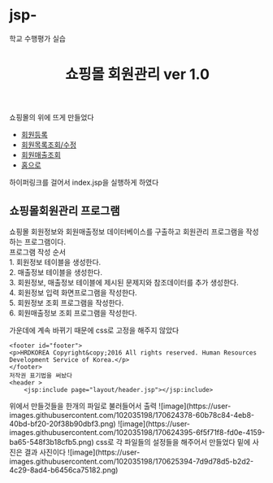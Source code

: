# jsp-
학교 수행평가 실습

<header id="header">
	<h1>쇼핑몰 회원관리 ver 1.0</h1>
</header>
쇼핑몰의 위에 뜨게 만들었다
<nav id="nav">
	<ul>
		<li><a href="#">회원등록</a></li>
		<li><a href="#">회원목록조회/수정</a></li>
		<li><a href="#">회원매출조회</a></li>
		<li><a href="index.jsp">홈으로</a></li>
	</ul>
	</nav>
  하이퍼링크를 걸어서 index.jsp을 실행하게 하였다
  
 <section class="section">
	<h2>쇼핑몰회원관리 프로그램</h2>
	<p>
	쇼핑몰 회원정보와 회원매출정보 데이터베이스를 구출하고 회원관리 프로그램을 작성하는 프로그램이다.<Br>
	프로그램 작성 순서<Br>
	1. 회원정보 테이블을 생성한다.<Br>
	2. 매출정보 테이블을 생성한다.<Br>
	3. 회원정보, 매출정보 테이블에 제시된 문제지와 참조데이터를 추가 생성한다.<Br>
	4. 회원정보 입력 화면프로그램을 작성한다.<Br>
	5. 회원정보 조회 프로그램을 작성한다.<Br>
	6. 회원매출정보 조회 프로그램을 작성한다.<Br>
	</p>	
	</section>
   가운데에 계속 바뀌기 때문에 css로 고정을 해주지 않았다
    
    <footer id="footer">
	<p>HRDKOREA Copyright&copy;2016 All rights reserved. Human Resources Development Service of Korea.</p>
	</footer>
    저작권 표기법을 써놨다
    <header >
	    <jsp:include page="layout/header.jsp"></jsp:include>
</header>
<nav><jsp:include page="layout/nav.jsp"></jsp:include></nav>
<section><jsp:include page="layout/section.jsp"></jsp:include></section>
<footer><jsp:include page="layout/footer.jsp"></jsp:include></footer>
    위에서 만들것들을 한개의 파일로 불러들어서 출력
    ![image](https://user-images.githubusercontent.com/102035198/170624378-60b78c84-4eb8-40bd-bf20-20f38b90dbf3.png)
![image](https://user-images.githubusercontent.com/102035198/170624395-6f5f71f8-fd0e-4159-ba65-548f3b18cfb5.png)
css로 각 파일들의 설정들을 해주어서 만들었다 
    밑에 사진은 결과 사진이다
    ![image](https://user-images.githubusercontent.com/102035198/170625394-7d9d78d5-b2d2-4c29-8ad4-b6456ca75182.png)
